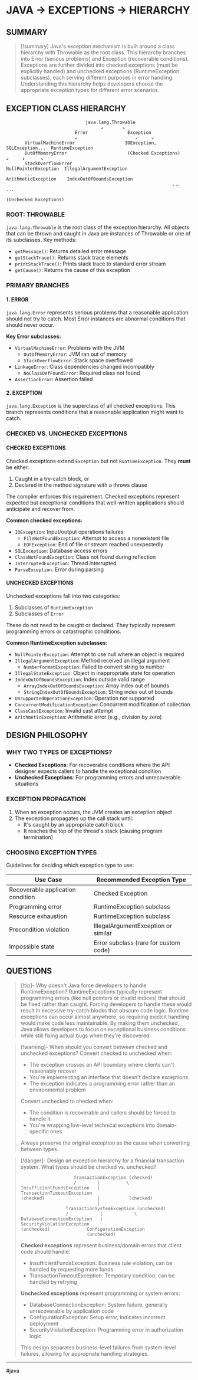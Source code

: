 # JAVA -> EXCEPTIONS ->  HIERARCHY
## SUMMARY
> [!summary]
> Java's exception mechanism is built around a class hierarchy with Throwable as the root class. This hierarchy branches into Error (serious problems) and Exception (recoverable conditions). Exceptions are further divided into checked exceptions (must be explicitly handled) and unchecked exceptions (RuntimeException subclasses), each serving different purposes in error handling. Understanding this hierarchy helps developers choose the appropriate exception types for different error scenarios.

## EXCEPTION CLASS HIERARCHY

```
                              java.lang.Throwable
                                    ↙       ↘
                          Error               Exception
                          ↙                      ↙     ↘
       VirtualMachineError                   IOException, SQLException...  RuntimeException
       OutOfMemoryError                       (Checked Exceptions)           ↙     ↓      ↘
       StackOverflowError                                       NullPointerException  IllegalArgumentException
       ...                                                      ArithmeticException    IndexOutOfBoundsException
                                                               ...                    ...
                                                               (Unchecked Exceptions)
```

### ROOT: THROWABLE

`java.lang.Throwable` is the root class of the exception hierarchy. All objects that can be thrown and caught in Java are instances of Throwable or one of its subclasses. Key methods:

- `getMessage()`: Returns detailed error message
- `getStackTrace()`: Returns stack trace elements
- `printStackTrace()`: Prints stack trace to standard error stream
- `getCause()`: Returns the cause of this exception

### PRIMARY BRANCHES

#### 1. ERROR

`java.lang.Error` represents serious problems that a reasonable application should not try to catch. Most Error instances are abnormal conditions that should never occur.

**Key Error subclasses:**

- `VirtualMachineError`: Problems with the JVM
  - `OutOfMemoryError`: JVM ran out of memory
  - `StackOverflowError`: Stack space overflowed
- `LinkageError`: Class dependencies changed incompatibly
  - `NoClassDefFoundError`: Required class not found
- `AssertionError`: Assertion failed

#### 2. EXCEPTION

`java.lang.Exception` is the superclass of all checked exceptions. This branch represents conditions that a reasonable application might want to catch.

### CHECKED VS. UNCHECKED EXCEPTIONS

#### CHECKED EXCEPTIONS

Checked exceptions extend `Exception` but not `RuntimeException`. They **must** be either:
1. Caught in a try-catch block, or
2. Declared in the method signature with a throws clause

The compiler enforces this requirement. Checked exceptions represent expected but exceptional conditions that well-written applications should anticipate and recover from.

**Common checked exceptions:**

- `IOException`: Input/output operations failures
  - `FileNotFoundException`: Attempt to access a nonexistent file
  - `EOFException`: End of file or stream reached unexpectedly
- `SQLException`: Database access errors
- `ClassNotFoundException`: Class not found during reflection
- `InterruptedException`: Thread interrupted
- `ParseException`: Error during parsing

#### UNCHECKED EXCEPTIONS

Unchecked exceptions fall into two categories:
1. Subclasses of `RuntimeException`
2. Subclasses of `Error`

These do not need to be caught or declared. They typically represent programming errors or catastrophic conditions.

**Common RuntimeException subclasses:**

- `NullPointerException`: Attempt to use null where an object is required
- `IllegalArgumentException`: Method received an illegal argument
  - `NumberFormatException`: Failed to convert string to number
- `IllegalStateException`: Object in inappropriate state for operation
- `IndexOutOfBoundsException`: Index outside valid range
  - `ArrayIndexOutOfBoundsException`: Array index out of bounds
  - `StringIndexOutOfBoundsException`: String index out of bounds
- `UnsupportedOperationException`: Operation not supported
- `ConcurrentModificationException`: Concurrent modification of collection
- `ClassCastException`: Invalid cast attempt
- `ArithmeticException`: Arithmetic error (e.g., division by zero)

## DESIGN PHILOSOPHY

### WHY TWO TYPES OF EXCEPTIONS?

- **Checked Exceptions**: For recoverable conditions where the API designer expects callers to handle the exceptional condition
- **Unchecked Exceptions**: For programming errors and unrecoverable situations

### EXCEPTION PROPAGATION

1. When an exception occurs, the JVM creates an exception object
2. The exception propagates up the call stack until:
   - It's caught by an appropriate catch block
   - It reaches the top of the thread's stack (causing program termination)

### CHOOSING EXCEPTION TYPES

Guidelines for deciding which exception type to use:

| Use Case | Recommended Exception Type |
|----------|----------------------------|
| Recoverable application condition | Checked Exception |
| Programming error | RuntimeException subclass |
| Resource exhaustion | RuntimeException subclass |
| Precondition violation | IllegalArgumentException or similar |
| Impossible state | Error subclass (rare for custom code) |

## QUESTIONS

> [!tip]- Why doesn't Java force developers to handle RuntimeException?
> RuntimeExceptions typically represent programming errors (like null pointers or invalid indices) that should be fixed rather than caught. Forcing developers to handle these would result in excessive try-catch blocks that obscure code logic. Runtime exceptions can occur almost anywhere, so requiring explicit handling would make code less maintainable. By making them unchecked, Java allows developers to focus on exceptional business conditions while still fixing actual bugs when they're discovered.

> [!warning]- When should you convert between checked and unchecked exceptions?
> Convert checked to unchecked when:
> - The exception crosses an API boundary where clients can't reasonably recover
> - You're implementing an interface that doesn't declare exceptions
> - The exception indicates a programming error rather than an environmental problem
>
> Convert unchecked to checked when:
> - The condition is recoverable and callers should be forced to handle it
> - You're wrapping low-level technical exceptions into domain-specific ones
>
> Always preserve the original exception as the cause when converting between types.

> [!danger]- Design an exception hierarchy for a financial transaction system. What types should be checked vs. unchecked?
> ```
>                     TransactionException (checked)
>                     /        |          \
> InsufficientFundsException   |           TransactionTimeoutException
> (checked)                    |           (checked)
>                              |
>                  TransactionSystemException (unchecked)
>                  /            |            \
> DatabaseConnectionException   |             SecurityViolationException
> (unchecked)              ConfigurationException
>                          (unchecked)
> ```
>
> **Checked exceptions** represent business/domain errors that client code should handle:
> - InsufficientFundsException: Business rule violation, can be handled by requesting more funds
> - TransactionTimeoutException: Temporary condition, can be handled by retrying
>
> **Unchecked exceptions** represent programming or system errors:
> - DatabaseConnectionException: System failure, generally unrecoverable by application code
> - ConfigurationException: Setup error, indicates incorrect deployment
> - SecurityViolationException: Programming error in authorization logic
>
> This design separates business-level failures from system-level failures, allowing for appropriate handling strategies.

- - -
#java 
